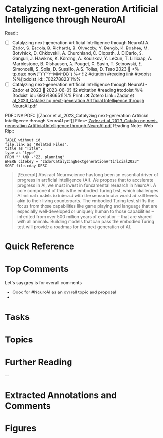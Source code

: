 

# Catalyzing next-generation Artificial Intelligence through NeuroAI
Read:: 

- [ ] Catalyzing next-generation Artificial Intelligence through NeuroAI A. Zador, S. Escola, B. Richards, B. Ölveczky, Y. Bengio, K. Boahen, M. Botvinick, D. Chklovskii, A. Churchland, C. Clopath, J. DiCarlo, S. Ganguli, J. Hawkins, K. Körding, A. Koulakov, Y. LeCun, T. Lillicrap, A. Marblestone, B. Olshausen, A. Pouget, C. Savin, T. Sejnowski, E. Simoncelli, S. Solla, D. Sussillo, A.S. Tolias, D. Tsao 2023 🛫 <% tp.date.now("YYYY-MM-DD") %> !!2 #citation #reading [link](https://todoist.com/showTask?id=7022788231) #todoist %%[todoist_id:: 7022788231]%%
- [ ] Catalyzing next-generation Artificial Intelligence through NeuroAI - Zador et 2023 🛫 2023-06-05 !!2 #citation #reading #todoist %%[todoist_id:: 6939186651]%% 
Print::  ❌
Zotero Link:: [Zador et al_2023_Catalyzing next-generation Artificial Intelligence through NeuroAI.pdf](zotero://open-pdf/library/items/NEGZ53LY)

PDF:: NA
PDF:: [[Zador et al_2023_Catalyzing next-generation Artificial Intelligence through NeuroAI.pdf]]
Files:: [Zador et al_2023_Catalyzing next-generation Artificial Intelligence through NeuroAI.pdf](file:///C:%5CUsers%5Cmichaelt%5CInsync%5Cm@tarlton.info%5CGoogle%20Drive%5C06.%20Zotero%5Cstorage_new%5CNature%20Communications_2023%5CZador%20et%20al_2023_Catalyzing%20next-generation%20Artificial%20Intelligence%20through%20NeuroAI.pdf)
Reading Note:: 
Web Rip:: 

```dataview
TABLE without id
file.link as "Related Files",
title as "Title",
type as "type"
FROM "" AND -"ZZ. planning"
WHERE citekey = "zadorCatalyzingNextgenerationArtificial2023" 
SORT file.cday DESC
```


> [!Excerpt] Abstract
> Neuroscience has long been an essential driver of progress in artificial intelligence (AI). We propose that to accelerate progress in AI, we must invest in fundamental research in NeuroAI. A core component of this is the embodied Turing test, which challenges AI animal models to interact with the sensorimotor world at skill levels akin to their living counterparts. The embodied Turing test shifts the focus from those capabilities like game playing and language that are especially well-developed or uniquely human to those capabilities – inherited from over 500 million years of evolution – that are shared with all animals. Building models that can pass the embodied Turing test will provide a roadmap for the next generation of AI.


# Quick Reference

# Top Comments

Let's say grey is for overall comments
- Good for #NeuroAI as an overall topic and proposal
- 
 

# Tasks

# Topics


# Further Reading 
 

--
# Extracted Annotations and Comments


# Figures